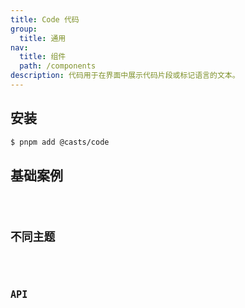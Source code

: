 ```yaml
---
title: Code 代码
group:
  title: 通用
nav:
  title: 组件
  path: /components
description: 代码用于在界面中展示代码片段或标记语言的文本。
---
```


## 安装

```bash
$ pnpm add @casts/code
```

## 基础案例

<code src="../examples/basic" />

## 不同主题

<code src="../examples/different-theme.tsx" />

## API

<API src="@casts/code"></API>
